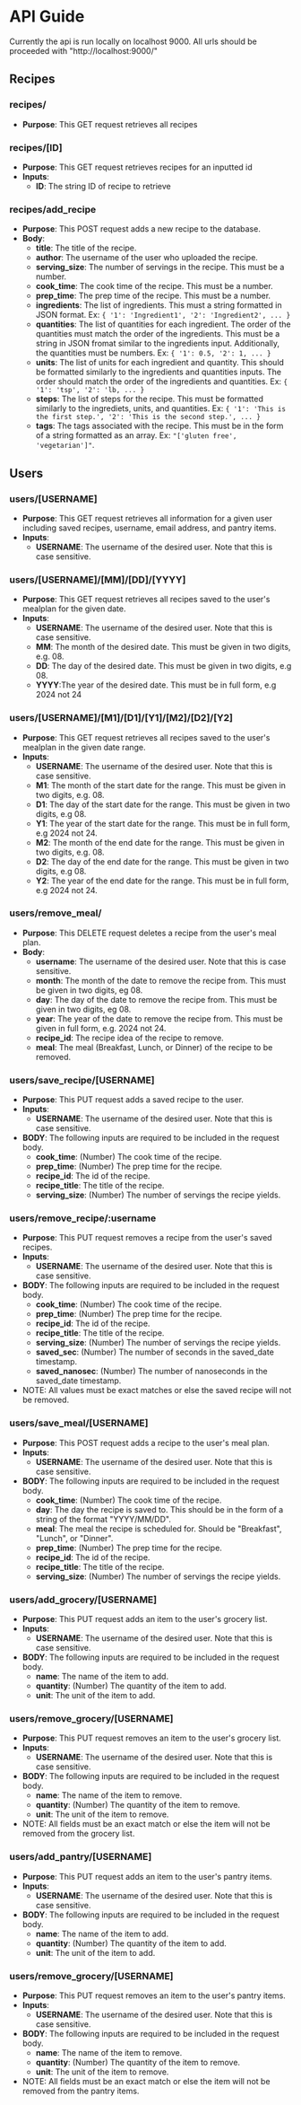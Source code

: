 # API Guide
Currently the api is run locally on localhost 9000. All urls should be proceeded with "http://localhost:9000/"

## Recipes
### recipes/
 - **Purpose**: This GET request retrieves all recipes

### recipes/[ID]
 - **Purpose**: This GET request retrieves recipes for an inputted id
 - **Inputs**:
   - **ID**: The string ID of recipe to retrieve

### recipes/add_recipe
 - **Purpose**: This POST request adds a new recipe to the database.
 - **Body**:
   - **title**: The title of the recipe.
   - **author**: The username of the user who uploaded the recipe.
   - **serving_size**: The number of servings in the recipe. This must be a number.
   - **cook_time**: The cook time of the recipe. This must be a number.
   - **prep_time**: The prep time of the recipe. This must be a number.
   - **ingredients**: The list of ingredients. This must a string formatted in JSON format. Ex:
   `{
    '1': 'Ingredient1',
    '2': 'Ingredient2',
    ...
   }`
    - **quantities**: The list of quantities for each ingredient. The order of the quantities must match the order of the ingredients. This must be a string in JSON fromat similar to the ingredients input. Additionally, the quantities must be numbers. Ex:
  `{
    '1': 0.5,
    '2': 1,
    ...
  }`
   - **units**: The list of units for each ingredient and quantity. This should be formatted similarly to the ingredients and quantities inputs. The order should match the order of the ingredients and quantities. Ex:
   `{
      '1': 'tsp',
      '2': 'lb,
      ...
    }`
   - **steps**: The list of steps for the recipe. This must be formatted similarly to the ingrediets, units, and quantities. Ex:
  `{
    '1': 'This is the first step.',
    '2': 'This is the second step.',
    ...
  }`
   - **tags**: The tags associated with the recipe. This must be in the form of a string formatted as an array. Ex: `"['gluten free', 'vegetarian']"`.

## Users

### users/[USERNAME]
 - **Purpose**: This GET request retrieves all information for a given user including saved recipes, username, email address, and pantry items.
 - **Inputs**:
   - **USERNAME**: The username of the desired user. Note that this is case sensitive.

### users/[USERNAME]/[MM]/[DD]/[YYYY]
 - **Purpose**: This GET request retrieves all recipes saved to the user's mealplan for the given date.
 - **Inputs**:
   - **USERNAME**: The username of the desired user. Note that this is case sensitive.
   - **MM**: The month of the desired date. This must be given in two digits, e.g. 08.
   - **DD**: The day of the desired date. This must be given in two digits, e.g 08.
   - **YYYY**:The year of the desired date. This must be in full form, e.g 2024 not 24

### users/[USERNAME]/[M1]/[D1]/[Y1]/[M2]/[D2]/[Y2]
 - **Purpose**: This GET request retrieves all recipes saved to the user's mealplan in the given date range.
 - **Inputs**:
   - **USERNAME**: The username of the desired user. Note that this is case sensitive.
   - **M1**: The month of the start date for the range. This must be given in two digits, e.g. 08.
   - **D1**: The day of the start date for the range. This must be given in two digits, e.g 08.
   - **Y1**: The year of the start date for the range. This must be in full form, e.g 2024 not 24.
   - **M2**: The month of the end date for the range. This must be given in two digits, e.g. 08.
   - **D2**: The day of the end date for the range. This must be given in two digits, e.g 08.
   - **Y2**: The year of the end date for the range. This must be in full form, e.g 2024 not 24.

### users/remove_meal/
 - **Purpose**: This DELETE request deletes a recipe from the user's meal plan.
 - **Body**:
   - **username**: The username of the desired user. Note that this is case sensitive.
   - **month**: The month of the date to remove the recipe from. This must be given in two digits, eg 08.
   - **day**: The day of the date to remove the recipe from. This must be given in two digits, eg 08.
   - **year**: The year of the date to remove the recipe from. This must be given in full form, e.g. 2024 not 24.
   - **recipe_id**: The recipe idea of the recipe to remove.
   - **meal**: The meal (Breakfast, Lunch, or Dinner) of the recipe to be removed.

### users/save_recipe/[USERNAME]
 - **Purpose**: This PUT request adds a saved recipe to the user.
 - **Inputs**:
   - **USERNAME**: The username of the desired user. Note that this is case sensitive.
 - **BODY**: The following inputs are required to be included in the request body.
   - **cook_time**: (Number) The cook time of the recipe.
   - **prep_time**: (Number) The prep time for the recipe.
   - **recipe_id**: The id of the recipe.
   - **recipe_title**: The title of the recipe.
   - **serving_size**: (Number) The number of servings the recipe yields.

### users/remove_recipe/:username
 - **Purpose**: This PUT request removes a recipe from the user's saved recipes.
 - **Inputs**:
   - **USERNAME**: The username of the desired user. Note that this is case sensitive.
 - **BODY**: The following inputs are required to be included in the request body.
   - **cook_time**: (Number) The cook time of the recipe.
   - **prep_time**: (Number) The prep time for the recipe.
   - **recipe_id**: The id of the recipe.
   - **recipe_title**: The title of the recipe.
   - **serving_size**: (Number) The number of servings the recipe yields.
   - **saved_sec**: (Number) The number of seconds in the saved_date timestamp.
   - **saved_nanosec**: (Number) The number of nanoseconds in the saved_date timestamp.
 - NOTE: All values must be exact matches or else the saved recipe will not be removed.

### users/save_meal/[USERNAME]
 - **Purpose**: This POST request adds a recipe to the user's meal plan.
 - **Inputs**:
   - **USERNAME**: The username of the desired user. Note that this is case sensitive.
 - **BODY**: The following inputs are required to be included in the request body.
   - **cook_time**: (Number) The cook time of the recipe.
   - **day**: The day the recipe is saved to. This should be in the form of a string of the format "YYYY/MM/DD".
   - **meal**: The meal the recipe is scheduled for. Should be "Breakfast", "Lunch", or "Dinner".
   - **prep_time**: (Number) The prep time for the recipe.
   - **recipe_id**: The id of the recipe.
   - **recipe_title**: The title of the recipe.
   - **serving_size**: (Number) The number of servings the recipe yields.
   
### users/add_grocery/[USERNAME]
 - **Purpose**: This PUT request adds an item to the user's grocery list.
 - **Inputs**:
    - **USERNAME**: The username of the desired user. Note that this is case sensitive.
 - **BODY**: The following inputs are required to be included in the request body.
   - **name**: The name of the item to add.
   - **quantity**: (Number) The quantity of the item to add.
   - **unit**: The unit of the item to add.

### users/remove_grocery/[USERNAME]
 - **Purpose**: This PUT request removes an item to the user's grocery list.
 - **Inputs**:
    - **USERNAME**: The username of the desired user. Note that this is case sensitive.
 - **BODY**: The following inputs are required to be included in the request body.
   - **name**: The name of the item to remove.
   - **quantity**: (Number) The quantity of the item to remove.
   - **unit**: The unit of the item to remove.
- NOTE: All fields must be an exact match or else the item will not be removed from the grocery list.

### users/add_pantry/[USERNAME]
 - **Purpose**: This PUT request adds an item to the user's pantry items.
 - **Inputs**:
    - **USERNAME**: The username of the desired user. Note that this is case sensitive.
 - **BODY**: The following inputs are required to be included in the request body.
   - **name**: The name of the item to add.
   - **quantity**: (Number) The quantity of the item to add.
   - **unit**: The unit of the item to add.

### users/remove_grocery/[USERNAME]
 - **Purpose**: This PUT request removes an item to the user's pantry items.
 - **Inputs**:
    - **USERNAME**: The username of the desired user. Note that this is case sensitive.
 - **BODY**: The following inputs are required to be included in the request body.
   - **name**: The name of the item to remove.
   - **quantity**: (Number) The quantity of the item to remove.
   - **unit**: The unit of the item to remove.
- NOTE: All fields must be an exact match or else the item will not be removed from the pantry items.